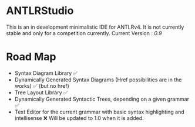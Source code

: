 # ANTLRStudio
This is an in development minimalistic IDE for ANTLRv4. It is not currently stable and only for a competition currently.
Current Version : _0.9_
# Road Map
* Syntax Diagram Library :white_check_mark:
* Dynamically Generated Syntax Diagrams (Href possibilities are in the works) :white_check_mark: (but no href)
* Tree Layout Library :white_check_mark:
* Dynamically Generated Syntactic Trees, depending on a given grammar :white_check_mark:
* Text Editor for the current grammar with basic syntax highlighting and intellisense :x: Will be updated to 1.0 when it is added.
